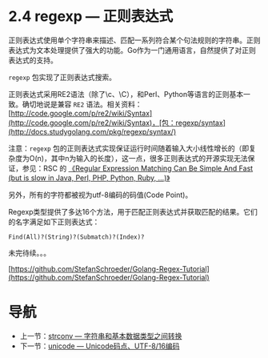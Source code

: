 # 2.4 regexp — 正则表达式

正则表达式使用单个字符串来描述、匹配一系列符合某个句法规则的字符串。正则表达式为文本处理提供了强大的功能。Go作为一门通用语言，自然提供了对正则表达式的支持。

`regexp` 包实现了正则表达式搜索。

正则表达式采用RE2语法（除了\c、\C），和Perl、Python等语言的正则基本一致。确切地说是兼容 `RE2` 语法。相关资料：[http://code.google.com/p/re2/wiki/Syntax](http://code.google.com/p/re2/wiki/Syntax)，[包：regexp/syntax](http://docs.studygolang.com/pkg/regexp/syntax/)

注意：`regexp` 包的正则表达式实现保证运行时间随着输入大小线性增长的（即复杂度为O\(n\)，其中n为输入的长度），这一点，很多正则表达式的开源实现无法保证，参见：RSC 的 [《Regular Expression Matching Can Be Simple And Fast   
\(but is slow in Java, Perl, PHP, Python, Ruby, ...\)》](http://swtch.com/~rsc/regexp/regexp1.html)

另外，所有的字符都被视为utf-8编码的码值\(Code Point\)。

Regexp类型提供了多达16个方法，用于匹配正则表达式并获取匹配的结果。它们的名字满足如下正则表达式：

```
Find(All)?(String)?(Submatch)?(Index)?
```

未完待续。。。

[https://github.com/StefanSchroeder/Golang-Regex-Tutorial](https://github.com/StefanSchroeder/Golang-Regex-Tutorial)

# 导航

* 上一节：[strconv — 字符串和基本数据类型之间转换](02.3.md)
* 下一节：[unicode — Unicode码点、UTF-8/16编码](02.5.md)



